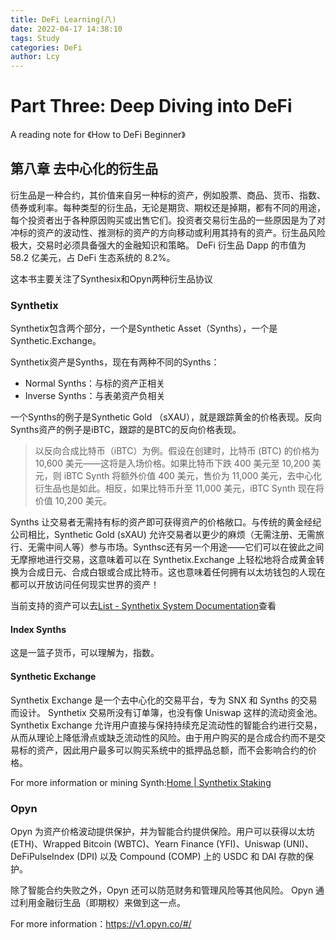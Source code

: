```yaml
---
title: DeFi Learning(八)
date: 2022-04-17 14:38:10
tags: Study
categories: DeFi
author: Lcy 
---
```


# Part Three: Deep Diving into DeFi

A reading note for 《How to DeFi Beginner》

## 第八章 去中心化的衍生品

衍生品是一种合约，其价值来自另一种标的资产，例如股票、商品、货币、指数、债券或利率。每种类型的衍生品，无论是期货、期权还是掉期，都有不同的用途，每个投资者出于各种原因购买或出售它们。投资者交易衍生品的一些原因是为了对冲标的资产的波动性、推测标的资产的方向移动或利用其持有的资产。衍生品风险极大，交易时必须具备强大的金融知识和策略。  DeFi 衍生品 Dapp 的市值为 58.2 亿美元，占 DeFi 生态系统的 8.2%。

这本书主要关注了Synthesix和Opyn两种衍生品协议

### Synthetix

Synthetix包含两个部分，一个是Synthetic Asset（Synths），一个是Synthetic.Exchange。

Synthetix资产是Synths，现在有两种不同的Synths：

- Normal Synths：与标的资产正相关
- Inverse Synths：与表弟资产负相关

一个Synths的例子是Synthetic Gold （sXAU），就是跟踪黄金的价格表现。反向Synths资产的例子是iBTC，跟踪的是BTC的反向价格表现。

> 以反向合成比特币（iBTC）为例。假设在创建时，比特币 (BTC) 的价格为 10,600 美元——这将是入场价格。如果比特币下跌 400 美元至 10,200  美元，则 iBTC Synth 将额外价值 400 美元，售价为 11,000 美元，去中心化衍生品也是如此。相反，如果比特币升至 11,000  美元，iBTC Synth 现在将价值 10,200 美元。

Synths 让交易者无需持有标的资产即可获得资产的价格敞口。与传统的黄金经纪公司相比，Synthetic Gold (sXAU)  允许交易者以更少的麻烦（无需注册、无需旅行、无需中间人等）参与市场。Synthsc还有另一个用途——它们可以在彼此之间无摩擦地进行交易，这意味着可以在  Synthetix.Exchange  上轻松地将合成黄金转换为合成日元、合成白银或合成比特币。这也意味着任何拥有以太坊钱包的人现在都可以开放访问任何现实世界的资产！

当前支持的资产可以去[List - Synthetix System Documentation](https://docs.synthetix.io/tokens/list/)查看

#### Index Synths

这是一篮子货币，可以理解为，指数。

#### Synthetic Exchange

Synthetix Exchange 是一个去中心化的交易平台，专为 SNX 和 Synths 的交易而设计。 Synthetix 交易所没有订单簿，也没有像  Uniswap 这样的流动资金池。 Synthetix Exchange  允许用户直接与保持持续充足流动性的智能合约进行交易，从而从理论上降低滑点或缺乏流动性的风险。由于用户购买的是合成合约而不是交易标的资产，因此用户最多可以购买系统中的抵押品总额，而不会影响合约的价格。



For more information or mining Synth:[Home | Synthetix Staking](https://staking.synthetix.io/)

### Opyn

Opyn 为资产价格波动提供保护，并为智能合约提供保险。用户可以获得以太坊 (ETH)、Wrapped Bitcoin (WBTC)、Yearn  Finance (YFI)、Uniswap (UNI)、DeFiPulseIndex (DPI) 以及 Compound (COMP) 上的 USDC 和  DAI 存款的保护。

除了智能合约失败之外，Opyn  还可以防范财务和管理风险等其他风险。 Opyn 通过利用金融衍生品（即期权）来做到这一点。

For more information：https://v1.opyn.co/#/
